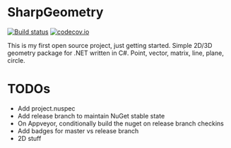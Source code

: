 
# SharpGeometry 
[![Build status](https://ci.appveyor.com/api/projects/status/5f3pmxvs73hd22x1?svg=true)](https://ci.appveyor.com/project/nzain/sharpgeometry)
[![codecov.io](https://codecov.io/github/nzain/SharpGeometry/coverage.svg?branch=master)](https://codecov.io/github/nzain/SharpGeometry?branch=master)

This is my first open source project, just getting started. Simple 2D/3D geometry package for .NET written in C#. Point, vector, matrix, line, plane, circle.

# TODOs
* Add project.nuspec
* Add release branch to maintain NuGet stable state
* On Appveyor, conditionally build the nuget on release branch checkins
* Add badges for master vs release branch
* 2D stuff

